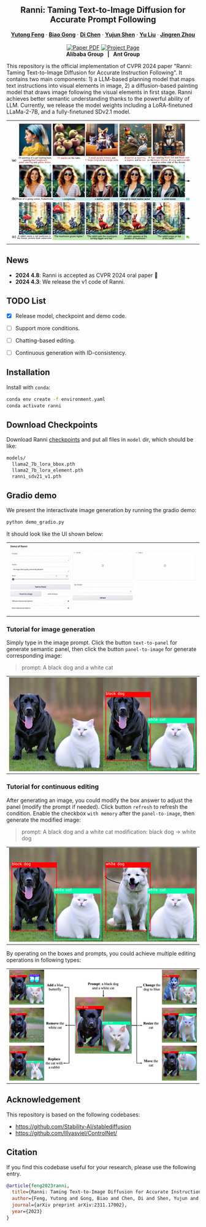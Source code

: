 <p align="center">

  <h2 align="center">Ranni: Taming Text-to-Image Diffusion for Accurate Prompt Following</h2>
  <p align="center">
    <a href="https://scholar.google.com/citations?user=mZwJLeUAAAAJ"><strong>Yutong Feng</strong></a>
    ·
    <a href="https://scholar.google.com/citations?user=BwdpTiQAAAAJ"><strong>Biao Gong</strong></a>
    ·
    <a href="https://di-chen.me/"><strong>Di Chen</strong></a>
    ·
    <a href="https://shenyujun.github.io/"><strong>Yujun Shen</strong></a>
    ·
    <a href="https://scholar.google.com/citations?user=8zksQb4AAAAJ&hl=zh-CN"><strong>Yu Liu</strong></a>
    ·
    <a href="https://scholar.google.com/citations?user=64zxhRUAAAAJ"><strong>Jingren Zhou</strong></a>
    <br>
    <br>
        <a href="https://arxiv.org/abs/2311.17002"><img src='https://img.shields.io/badge/arXiv-Ranni-red' alt='Paper PDF'></a>
        <a href='https://ranni-t2i.github.io/Ranni/'><img src='https://img.shields.io/badge/Project_Page-Ranni-blue' alt='Project Page'></a>
    <br>
    <b>Alibaba Group &nbsp; | &nbsp;  Ant Group </b>
  </p>

  This repository is the official implementation of CVPR 2024 paper "Ranni: Taming Text-to-Image Diffusion for Accurate Instruction Following". It contains two main components: 1) a LLM-based planning model that maps text instructions into visual elements in image, 2) a diffusion-based painting model that draws image following the visual elements in first stage. Ranni achieves better semantic understanding thanks to the powerful ability of LLM. Currently, we release the model weights including a LoRA-finetuned LLaMa-2-7B, and a fully-finetuned SDv2.1 model.
  
  <table align="center">
    <tr>
    <td>
      <img src="assets/Figures/Teaser.png">
    </td>
    </tr>
  </table>

## News
- **2024 4.8**: Ranni is accepted as CVPR 2024 oral paper 🎉
- **2024 4.3**: We release the v1 code of Ranni.

## TODO List
- [x] Release model, checkpoint and demo code.
- [ ] Support more conditions.
- [ ] Chatting-based editing.
- [ ] Continuous generation with ID-consistency.


## Installation
Install with `conda`: 
```bash
conda env create -f environment.yaml
conda activate ranni
```


## Download Checkpoints
Download Ranni [checkpoints](https://modelscope.cn/models/yutong/Ranni/files) and put all files in `model` dir, which should be like:
```
models/
  llama2_7b_lora_bbox.pth
  llama2_7b_lora_element.pth
  ranni_sdv21_v1.pth
```

## Gradio demo 
We present the interactivate image generation by running the gradio demo:

```bash
python demo_gradio.py
```

It should look like the UI shown below:

<table align="center">
  <tr>
  <td>
    <img src="assets/Figures/Gradio.png">
  </td>
  </tr>
</table>

### Tutorial for image generation
Simply type in the image prompt. Click the button `text-to-panel` for generate semantic panel, then click the button `panel-to-image` for generate corresponding image:

> prompt: A black dog and a white cat
<table align="center">
  <tr>
  <td>
    <img src="assets/Figures/demo_gradio_generation.png">
  </td>
  </tr>
</table>


### Tutorial for continuous editing
After generating an image, you could modify the box answer to adjust the panel (modify the prompt if needed). Click button `refresh` to refresh the condition. Enable the checkbox `with memory` after the `panel-to-image`, then generate the modified image:

> prompt: A black dog and a white cat
> modification: black dog -> white dog

<table align="center">
  <tr>
  <td>
    <img src="assets/Figures/demo_gradio_editing.png">
  </td>
  </tr>
</table>

By operating on the boxes and prompts, you could achieve multiple editing operations in following types:
<table align="center">
  <tr>
  <td>
    <img src="assets/Figures/demo_gradio_ops.png">
  </td>
  </tr>
</table>

## Acknowledgement
This repository is based on the following codebases:
* https://github.com/Stability-AI/stablediffusion
* https://github.com/lllyasviel/ControlNet/

## Citation
If you find this codebase useful for your research, please use the following entry.
```BibTeX
@article{feng2023ranni,
  title={Ranni: Taming Text-to-Image Diffusion for Accurate Instruction Following},
  author={Feng, Yutong and Gong, Biao and Chen, Di and Shen, Yujun and Liu, Yu and Zhou, Jingren},
  journal={arXiv preprint arXiv:2311.17002},
  year={2023}
}
```